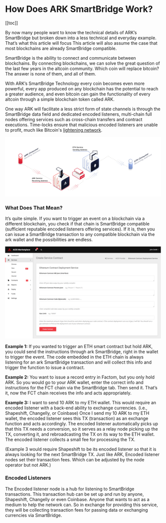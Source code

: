 # How Does ARK SmartBridge Work?

[[toc]]

By now many people want to know the technical details of ARK’s SmartBridge but broken down into a less technical and everyday example. That’s what this article will focus This article will also assume the case that most blockchains are already SmartBridge compatible.

SmartBridge is the ability to connect and communicate between blockchains. By connecting blockchains, we can solve the great question of the last few years in the altcoin community. Which coin will replace bitcoin? The answer is none of them, and all of them.

With ARK’s SmartBridge Technology every coin becomes even more powerful, every app produced on any blockchain has the potential to reach a greater audience, and even bitcoin can gain the functionality of every altcoin through a simple blockchain token called ARK.

One way ARK will facilitate a less strict form of state channels is through the SmartBridge data field and dedicated encoded listeners, multi-chain full nodes offering services such as cross-chain transfers and contract executions. Time-locks ensure that malicious encoded listeners are unable to profit, much like Bitcoin's [lightening network](https://en.wikipedia.org/wiki/Lightning_Network).

![ACES](./assets/how-does-ark-smartbridge-work/9b0fa65-aces-ark-to-eth.png)

### What Does That Mean?

It’s quite simple. If you want to trigger an event on a blockchain via a different blockchain, you check if that chain is SmartBridge compatible (sufficient reputable encoded listeners offering services). If it is, then you can issue a SmartBridge transaction to any compatible blockchain via the ark wallet and the possibilities are endless.

![ACES](./assets/how-does-ark-smartbridge-work/ba51bff-aces-marketplace-contract-form.png)

**Example 1:** If you wanted to trigger an ETH smart contract but hold ARK, you could send the instructions through ark SmartBridge, right in the wallet to trigger the event. The code embedded in the ETH chain is always listening for an ark SmartBridge transaction and will collect this info and trigger the function to issue a contract.

**Example 2:** You want to issue a record entry in Factom, but you only hold ARK. So you would go to your ARK wallet, enter the correct info and instructions for the FCT chain via the SmartBridge tab. Then send it. That’s it, now the FCT chain receives the info and acts appropriately.

**Example 3:** I want to send 10 ARK to my ETH wallet. This would require an encoded listener with a back-end ability to exchange currencies. (i.e., Shapeshift, Changelly, or Coinbase) Once I send my 10 ARK to my ETH wallet, the encoded listener sees this TX (transaction) as an exchange function and acts accordingly. The encoded listener automatically picks up that this TX needs a conversion, so it serves as a relay node picking up the TX, converting it, and rebroadcasting the TX on its way to the ETH wallet. The encoded listener collects a small fee for processing the TX.

(Example 3 would require Shapeshift to be its encoded listener so that it is always looking for the next SmartBridge TX. Just like ARK, Encoded listener nodes set their transaction fees. Which can be adjusted by the node operator but not ARK.)

### Encoded Listeners

The Encoded listener node is a hub for listening to SmartBridge transactions. This transaction hub can be set up and run by anyone, Shapeshift, Changelly or even Coinbase. Anyone that wants to act as a medium to help the network can. So in exchange for providing this service, they will be collecting transaction fees for passing data or exchanging currencies via SmartBridge.

